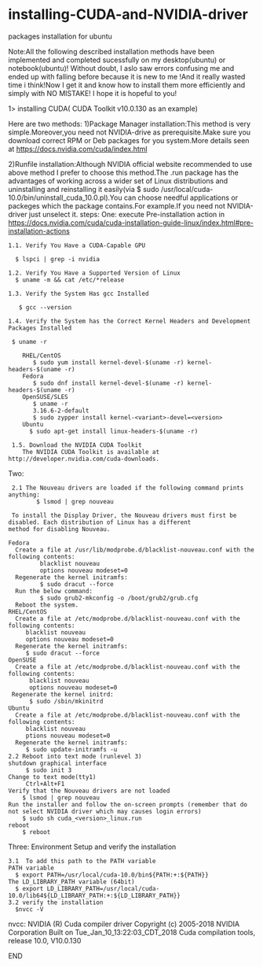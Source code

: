 # installing-CUDA-and-NVIDIA-driver
packages installation for ubuntu 

Note:All the following described installation methods have been implemented and completed sucessfully on my desktop(ubuntu) or notebook(ubuntu)! Without doubt, I aslo saw errors confusing me and ended up with falling before because it is new to me !And it really wasted time i think!Now I get it and know how to install them more efficiently and simply with NO MISTAKE! I hope it is hopeful to you!

1> installing CUDA( CUDA Toolkit v10.0.130 as an example)

Here are two methods:
  1)Package Manager installation:This method is very simple.Moreover,you need not NVIDIA-drive as prerequisite.Make sure you download correct RPM or Deb packages for you system.More details seen at https://docs.nvidia.com/cuda/index.html
  
  2)Runfile installation:Although NVIDIA official website recommended to use above method I prefer to choose this method.The .run package has the advantages of working across a wider set of Linux distributions and uninstalling and reinstalling it easily(via 
$ sudo /usr/local/cuda-10.0/bin/uninstall_cuda_10.0.pl).You can choose needful applications or packeges which the package contains.For example.If you need not NVIDIA-driver just  unselect it.
   steps:
   One: execute Pre-installation action in https://docs.nvidia.com/cuda/cuda-installation-guide-linux/index.html#pre-installation-actions
    
    1.1. Verify You Have a CUDA-Capable GPU
 
      $ lspci | grep -i nvidia
    
    1.2. Verify You Have a Supported Version of Linux
      $ uname -m && cat /etc/*release

    1.3. Verify the System Has gcc Installed

       $ gcc --version

    1.4. Verify the System has the Correct Kernel Headers and Development Packages Installed

     $ uname -r

        RHEL/CentOS 
           $ sudo yum install kernel-devel-$(uname -r) kernel-headers-$(uname -r)
        Fedora
           $ sudo dnf install kernel-devel-$(uname -r) kernel-headers-$(uname -r)
        OpenSUSE/SLES
           $ uname -r
           3.16.6-2-default
           $ sudo zypper install kernel-<variant>-devel=<version>
        Ubuntu
          $ sudo apt-get install linux-headers-$(uname -r)
          
     1.5. Download the NVIDIA CUDA Toolkit
        The NVIDIA CUDA Toolkit is available at http://developer.nvidia.com/cuda-downloads.
 
 Two:
 
     2.1 The Nouveau drivers are loaded if the following command prints anything:
            $ lsmod | grep nouveau
     
     To install the Display Driver, the Nouveau drivers must first be disabled. Each distribution of Linux has a different
    method for disabling Nouveau.
 
    Fedora
      Create a file at /usr/lib/modprobe.d/blacklist-nouveau.conf with the following contents:
             blacklist nouveau
             options nouveau modeset=0
      Regenerate the kernel initramfs:
             $ sudo dracut --force
      Run the below command:
             $ sudo grub2-mkconfig -o /boot/grub2/grub.cfg
      Reboot the system.
    RHEL/CentOS
      Create a file at /etc/modprobe.d/blacklist-nouveau.conf with the following contents:
         blacklist nouveau
         options nouveau modeset=0
      Regenerate the kernel initramfs:
         $ sudo dracut --force
    OpenSUSE
      Create a file at /etc/modprobe.d/blacklist-nouveau.conf with the following contents:
          blacklist nouveau
          options nouveau modeset=0
     Regenerate the kernel initrd:
          $ sudo /sbin/mkinitrd
    Ubuntu
      Create a file at /etc/modprobe.d/blacklist-nouveau.conf with the following contents:
         blacklist nouveau
         ptions nouveau modeset=0
      Regenerate the kernel initramfs:
         $ sudo update-initramfs -u
    2.2 Reboot into text mode (runlevel 3)
    shutdown graphical interface 
         $ sudo init 3
    Change to text mode(tty1)
         Ctrl+Alt+F1
    Verify that the Nouveau drivers are not loaded
        $ lsmod | grep nouveau
    Run the installer and follow the on-screen prompts (remember that do not select NVIDIA driver which may causes login errors)
        $ sudo sh cuda_<version>_linux.run
    reboot
        $ reboot

Three: Environment Setup and verify the installation
 
    3.1  To add this path to the PATH variable
    PATH variable
      $ export PATH=/usr/local/cuda-10.0/bin${PATH:+:${PATH}}
    The LD_LIBRARY_PATH variable (64bit)
      $ export LD_LIBRARY_PATH=/usr/local/cuda-10.0/lib64${LD_LIBRARY_PATH:+:${LD_LIBRARY_PATH}}
    3.2 verify the installation
      $nvcc -V
nvcc: NVIDIA (R) Cuda compiler driver
Copyright (c) 2005-2018 NVIDIA Corporation
Built on Tue_Jan_10_13:22:03_CDT_2018
Cuda compilation tools, release 10.0, V10.0.130

END

  
  
   




